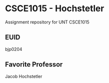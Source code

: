 # CSCE1015 - Hochstetler
Assignment repository for UNT CSCE1015
## EUID
bjp0204
## Favorite Professor
Jacob Hochstetler
